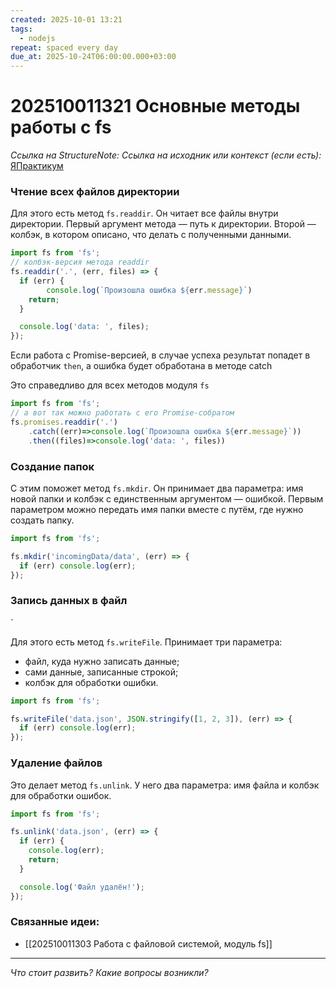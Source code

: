 ```yaml
---
created: 2025-10-01 13:21
tags:
  - nodejs
repeat: spaced every day
due_at: 2025-10-24T06:00:00.000+03:00
---
```

# 202510011321 Основные методы работы с fs

*Ссылка на StructureNote:*
*Ссылка на исходник или контекст (если есть):* [ЯПрактикум](https://practicum.yandex.ru/learn/backend-nodejs/courses/16b47298-e20d-4fde-9619-1ab305039a00/sprints/564238/topics/57910525-b12b-4241-8764-6b23c37a80fc/lessons/07bbdbbc-30d5-4992-ab7f-eed072afdc92/)

### Чтение всех файлов директории

Для этого есть метод `fs.readdir`. Он читает все файлы внутри директории. Первый аргумент метода — путь к директории. Второй — колбэк, в котором описано, что делать с полученными данными.

```ts
import fs from 'fs';
// колбэк-версия метода readdir
fs.readdir('.', (err, files) => {
  if (err) {
        console.log(`Произошла ошибка ${err.message}`)
    return;
  }

  console.log('data: ', files);
});
```

Если работа с Promise-версией, в случае успеха результат попадет в обработчик `then`, а ошибка будет обработана в методе catch

Это справедливо для всех методов модуля `fs`

```ts
import fs from 'fs';
// а вот так можно работать с его Promise-собратом
fs.promises.readdir('.')
    .catch((err)=>console.log(`Произошла ошибка ${err.message}`))
    .then((files)=>console.log('data: ', files))
```

### Создание папок

С этим поможет метод `fs.mkdir`. Он принимает два параметра: имя новой папки и колбэк с единственным аргументом — ошибкой. Первым параметром можно передать имя папки вместе с путём, где нужно создать папку.

```ts
import fs from 'fs';

fs.mkdir('incomingData/data', (err) => {
  if (err) console.log(err);
});
```

### Запись данных в файл

`

Для этого есть метод `fs.writeFile`. Принимает три параметра:

- файл, куда нужно записать данные;
- сами данные, записанные строкой;
- колбэк для обработки ошибки.

```ts
import fs from 'fs';

fs.writeFile('data.json', JSON.stringify([1, 2, 3]), (err) => {
  if (err) console.log(err);
});
```

### Удаление файлов

Это делает метод `fs.unlink`. У него два параметра: имя файла и колбэк для обработки ошибок.

```ts
import fs from 'fs';

fs.unlink('data.json', (err) => {
  if (err) {
    console.log(err);
    return;
  }

  console.log('Файл удалён!');
});
```

### Связанные идеи:

* [[202510011303 Работа с файловой системой, модуль fs]]

---

*Что стоит развить? Какие вопросы возникли?*

